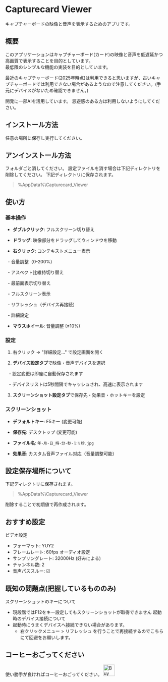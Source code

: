 # Capturecard Viewer
キャプチャーボードの映像と音声を表示するためのアプリです。

## 概要

このアプリケーションはキャプチャーボード(カード)の映像と音声を低遅延かつ高画質で表示することを目的としています。  
最低限のシンプルな機能の実装を目的としています。  

最近のキャプチャーボード(2025年時点)は利用できると思いますが、古いキャプチャーボードでは利用できない場合があるようなので注意してください。(手元にデバイスがないため確認できません。)  

開発に一部AIを活用しています。 忌避感のある方は利用しないようにしてください。  


## インストール方法

任意の場所に保存し実行してください。


## アンインストール方法

フォルダごと消してください。
設定ファイルを消す場合は下記ディレクトリを削除してください。
下記ディレクトリに保存されます。  
> %AppData%\Capturecard_Viewer


## 使い方
### 基本操作

- **ダブルクリック**: フルスクリーン切り替え

- **ドラッグ**: 映像部分をドラッグしてウィンドウを移動

- **右クリック**: コンテキストメニュー表示

  - 音量調整（0-200%）

  - アスペクト比維持切り替え

  - 最前面表示切り替え

  - フルスクリーン表示

  - リフレッシュ（デバイス再接続）

  - 詳細設定

- **マウスホイール**: 音量調整 (±10%)

  

### 設定

1. 右クリック → "詳細設定..." で設定画面を開く

2. **デバイス設定タブ**で映像・音声デバイスを選択

   - 設定変更は即座に自動保存されます

   - デバイスリストは5秒間隔でキャッシュされ、高速に表示されます

3. **スクリーンショット設定タブ**で保存先・効果音・ホットキーを設定

  

### スクリーンショット

- **デフォルトキー**: F5キー (変更可能)

- **保存先**: デスクトップ (変更可能)

- **ファイル名**: `年-月-日_時-分-秒-ミリ秒.jpg`

- **効果音**: カスタム音声ファイル対応（音量調整可能）


## 設定保存場所について

下記ディレクトリに保存されます。  
> %AppData%\Capturecard_Viewer

削除することで初期値で再作成されます。  

## おすすめ設定
ビデオ設定
- フォーマット: YUY2
- フレームレート: 60fps
 オーディオ設定
- サンプリングレート: 32000Hz (好みによる)
- チャンネル数: 2
- 音声パススルー: ☑



## 既知の問題点(把握しているもののみ)
 
 スクリーンショットのキーについて
 - 現段階ではF12をキー設定してもスクリーンショットが取得できません
起動時のデバイス接続について
 - 起動時にうまくデバイスへ接続できない場合があります。
	 - 右クリックメニュー > リフレッシュ を行うことで再接続するのでこちらにて回避をお願いします。

## コーヒーおごってください
使い勝手が良ければコーヒーおごってください。
<a href='https://ko-fi.com/G2G71JGGSM' target='_blank'><img height='36' style='border:0px;height:36px;' src='https://storage.ko-fi.com/cdn/kofi1.png?v=6' border='0' alt='Buy Me a Coffee at ko-fi.com' /></a>
